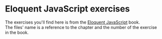 # Eloquent JavaScript exercises

The exercises you'll find here is from the [Eloquent JavaScript](https://eloquentjavascript.net/ "Eloquent JavaScript") book.  
The files' name is a reference to the chapter and the number of the exercise in the book.
